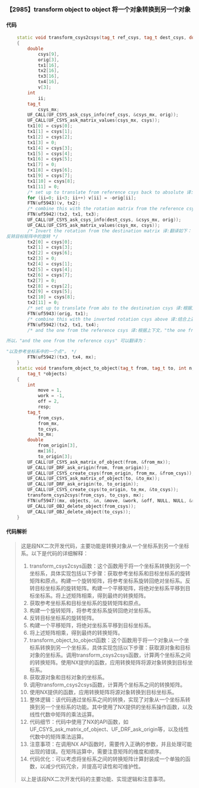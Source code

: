 ### 【2985】transform object to object 将一个对象转换到另一个对象

#### 代码

```cpp
    static void transform_csys2csys(tag_t ref_csys, tag_t dest_csys, double mx[16])  
    {  
        double  
            csys[9],  
            orig[3],  
            tx1[16],  
            tx2[16],  
            tx3[16],  
            tx4[16],  
            v[3];  
        int  
            ii;  
        tag_t  
            csys_mx;  
        UF_CALL(UF_CSYS_ask_csys_info(ref_csys, &csys_mx, orig));  
        UF_CALL(UF_CSYS_ask_matrix_values(csys_mx, csys));  
        tx1[0] = csys[0];  
        tx1[1] = csys[1];  
        tx1[2] = csys[2];  
        tx1[3] = 0;  
        tx1[4] = csys[3];  
        tx1[5] = csys[4];  
        tx1[6] = csys[5];  
        tx1[7] = 0;  
        tx1[8] = csys[6];  
        tx1[9] = csys[7];  
        tx1[10] = csys[8];  
        tx1[11] = 0;  
        /* set up to translate from reference csys back to absolute 译:根据参考坐标系转换回绝对坐标系。 */  
        for (ii=0; ii<3; ii++) v[ii] = -orig[ii];  
        FTN(uf5943)(v, tx2);  
        /* combine this with the rotation matrix from the reference csys 译:将此与参考坐标系中的旋转矩阵结合。 */  
        FTN(uf5942)(tx2, tx1, tx3);  
        UF_CALL(UF_CSYS_ask_csys_info(dest_csys, &csys_mx, orig));  
        UF_CALL(UF_CSYS_ask_matrix_values(csys_mx, csys));  
        /* Invert the rotation from the destination matrix 译:翻译如下：
反转目标矩阵中的旋转 */  
        tx2[0] = csys[0];  
        tx2[1] = csys[3];  
        tx2[2] = csys[6];  
        tx2[3] = 0;  
        tx2[4] = csys[1];  
        tx2[5] = csys[4];  
        tx2[6] = csys[7];  
        tx2[7] = 0;  
        tx2[8] = csys[2];  
        tx2[9] = csys[5];  
        tx2[10] = csys[8];  
        tx2[11] = 0;  
        /* set up to translate from abs to the destination csys 译:根据文档，翻译设置从ABS到目标坐标系。 */  
        FTN(uf5943)(orig, tx1);  
        /* combine this with the inverted rotation csys above 译:结合上述倒置旋转坐标系。 */  
        FTN(uf5942)(tx2, tx1, tx4);  
        /* and the one from the reference csys 译:根据上下文，"the one from the reference csys" 中的 "the one" 指的是 "参考坐标系中的一个点"。

所以，"and the one from the reference csys" 可以翻译为：

"以及参考坐标系中的一个点"。 */  
        FTN(uf5942)(tx3, tx4, mx);  
    }  
    static void transform_object_to_object(tag_t from, tag_t to, int n,  
        tag_t *objects)  
    {  
        int  
            move = 1,  
            work = -1,  
            off = 2,  
            resp;  
        tag_t  
            from_csys,  
            from_mx,  
            to_csys,  
            to_mx;  
        double  
            from_origin[3],  
            mx[16],  
            to_origin[3];  
        UF_CALL(UF_CSYS_ask_matrix_of_object(from, &from_mx));  
        UF_CALL(UF_DRF_ask_origin(from, from_origin));  
        UF_CALL(UF_CSYS_create_csys(from_origin, from_mx, &from_csys));  
        UF_CALL(UF_CSYS_ask_matrix_of_object(to, &to_mx));  
        UF_CALL(UF_DRF_ask_origin(to, to_origin));  
        UF_CALL(UF_CSYS_create_csys(to_origin, to_mx, &to_csys));  
        transform_csys2csys(from_csys, to_csys, mx);  
        FTN(uf5947)(mx, objects, &n, &move, &work, &off, NULL, NULL, &resp);  
        UF_CALL(UF_OBJ_delete_object(from_csys));  
        UF_CALL(UF_OBJ_delete_object(to_csys));  
    }

```

#### 代码解析

> 这是段NX二次开发代码，主要功能是转换对象从一个坐标系到另一个坐标系。以下是代码的详细解释：
>
> 1. transform_csys2csys函数：这个函数用于将一个坐标系转换到另一个坐标系，具体实现包括以下步骤：获取参考坐标系和目标坐标系的旋转矩阵和原点。构建一个旋转矩阵，将参考坐标系旋转回绝对坐标系。反转目标坐标系的旋转矩阵。构建一个平移矩阵，将绝对坐标系平移到目标坐标系。将上述矩阵相乘，得到最终的转换矩阵。
> 2. 获取参考坐标系和目标坐标系的旋转矩阵和原点。
> 3. 构建一个旋转矩阵，将参考坐标系旋转回绝对坐标系。
> 4. 反转目标坐标系的旋转矩阵。
> 5. 构建一个平移矩阵，将绝对坐标系平移到目标坐标系。
> 6. 将上述矩阵相乘，得到最终的转换矩阵。
> 7. transform_object_to_object函数：这个函数用于将一个对象从一个坐标系转换到另一个坐标系，具体实现包括以下步骤：获取源对象和目标对象的坐标系。调用transform_csys2csys函数，计算两个坐标系之间的转换矩阵。使用NX提供的函数，应用转换矩阵将源对象转换到目标坐标系。
> 8. 获取源对象和目标对象的坐标系。
> 9. 调用transform_csys2csys函数，计算两个坐标系之间的转换矩阵。
> 10. 使用NX提供的函数，应用转换矩阵将源对象转换到目标坐标系。
> 11. 整体逻辑：该代码通过坐标系之间的转换，实现了对象从一个坐标系转换到另一个坐标系的功能。其中使用了NX提供的坐标系操作函数，以及线性代数中矩阵的乘法运算。
> 12. 代码细节：代码中使用了NX的API函数，如UF_CSYS_ask_matrix_of_object、UF_DRF_ask_origin等，以及线性代数中的矩阵乘法运算。
> 13. 注意事项：在调用NX API函数时，需要传入正确的参数，并且处理可能出现的错误。在矩阵运算中，需要注意矩阵的维度和顺序。
> 14. 代码优化：可以考虑将坐标系之间的转换矩阵计算封装成一个单独的函数，以减少代码冗余，并提高可读性和可维护性。
>
> 以上是该段NX二次开发代码的主要功能、实现逻辑和注意事项。
>
